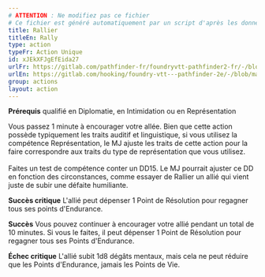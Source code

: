 ```yaml
---
# ATTENTION : Ne modifiez pas ce fichier
# Ce fichier est généré automatiquement par un script d'après les données du module Foundry VTT officiel et de sa traduction
title: Rallier
titleEn: Rally
type: action
typeFr: Action Unique
id: xJEkXFJgEfEida27
urlFr: https://gitlab.com/pathfinder-fr/foundryvtt-pathfinder2-fr/-/blob/master/data/actions/xJEkXFJgEfEida27.htm
urlEn: https://gitlab.com/hooking/foundry-vtt---pathfinder-2e/-/blob/master/packs/data/actions.db/rally.json
group: actions
layout: action
---
```

**Prérequis** qualifié en Diplomatie, en Intimidation ou en Représentation

Vous passez 1 minute à encourager votre allée. Bien que cette action possède typiquement les traits auditif et linguistique, si vous utilisez la compétence Représentation, le MJ ajuste les traits de cette action pour la faire correspondre aux traits du type de représentation que vous utilisez.<br><br>Faites un test de compétence conter un DD15. Le MJ pourrait ajuster ce DD  en fonction des circonstances, comme essayer de Rallier un allié qui vient juste de subir une défaite humiliante.

**Succès critique** L'allié peut dépenser 1 Point de Résolution pour regagner tous ses points d'Endurance.

**Succès** Vous pouvez continuer à encourager votre allié pendant un total de 10 minutes. Si vous le faites, il peut dépenser 1 Point de Résolution pour regagner tous ses Points d'Endurance.

**Échec critique** L'allié subit <a class="inline-roll roll" title="mental" data-mode="roll" data-flavor="mental" data-formula="1d8">1d8</a> dégâts mentaux, mais cela ne peut réduire que les Points d'Endurance, jamais les Points de Vie.


